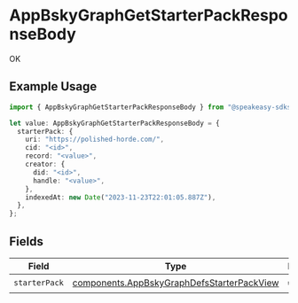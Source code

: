# AppBskyGraphGetStarterPackResponseBody

OK

## Example Usage

```typescript
import { AppBskyGraphGetStarterPackResponseBody } from "@speakeasy-sdks/bluesky/models/operations";

let value: AppBskyGraphGetStarterPackResponseBody = {
  starterPack: {
    uri: "https://polished-horde.com/",
    cid: "<id>",
    record: "<value>",
    creator: {
      did: "<id>",
      handle: "<value>",
    },
    indexedAt: new Date("2023-11-23T22:01:05.887Z"),
  },
};
```

## Fields

| Field                                                                                                    | Type                                                                                                     | Required                                                                                                 | Description                                                                                              |
| -------------------------------------------------------------------------------------------------------- | -------------------------------------------------------------------------------------------------------- | -------------------------------------------------------------------------------------------------------- | -------------------------------------------------------------------------------------------------------- |
| `starterPack`                                                                                            | [components.AppBskyGraphDefsStarterPackView](../../models/components/appbskygraphdefsstarterpackview.md) | :heavy_check_mark:                                                                                       | N/A                                                                                                      |